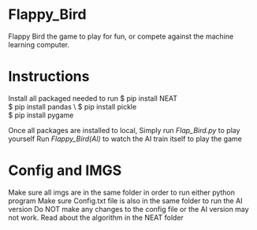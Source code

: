 # Flappy_Bird

Flappy Bird the game to play for fun, or compete against the machine learning computer.

# Instructions
Install all packaged needed to run
$ pip install NEAT \
$ pip install pandas \ 
$ pip install pickle \
$ pip install pygame 

Once all packages are installed to local, Simply run _Flap_Bird.py_ to play yourself
Run _Flappy_Bird(AI)_ to watch the AI train itself to play the game

# Config and IMGS
Make sure all imgs are in the same folder in order to run either python program
Make sure Config.txt file is also in the same folder to run the AI version
Do NOT make any changes to the config file or the AI version may not work. Read about the algorithm in the NEAT folder
